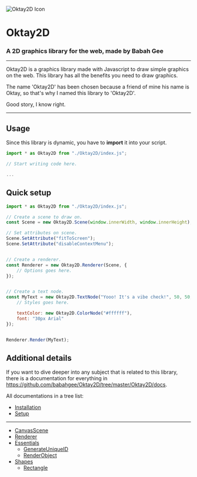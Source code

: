 ![Oktay2D Icon](https://cdn.discordapp.com/attachments/392676649365274629/938402950827638794/Oktay2D_Logo.png)

# Oktay2D

### A 2D graphics library for the web, made by Babah Gee

- - -

Oktay2D is a graphics library made with Javascript to draw simple graphics on the web. This library has all the benefits 
you need to draw graphics.

The name 'Oktay2D' has been chosen because a friend of mine his name is Oktay, so that's why I named this library to 'Oktay2D'.

Good story, I know right.

- - - 

## Usage

Since this library is dynamic, you have to **import** it into your script.

```js
import * as Oktay2D from "./Oktay2D/index.js";

// Start writing code here.

...
```

## Quick setup

```js
import * as Oktay2D from "./Oktay2D/index.js";

// Create a scene to draw on.
const Scene = new Oktay2D.Scene(window.innerWidth, window.innerHeight);

// Set attributes on scene.
Scene.SetAttribute("fitToScreen");
Scene.SetAttribute("disableContextMenu");


// Create a renderer.
const Renderer = new Oktay2D.Renderer(Scene, {
	// Options goes here.
});


// Create a text node.
const MyText = new Oktay2D.TextNode("Yooo! It's a vibe check!", 50, 50, {
	// Styles goes here.

	textColor: new Oktay2D.ColorNode("#ffffff"),
	font: "30px Arial"
});


Renderer.Render(MyText);  
```

## Additional details

If you want to dive deeper into any subject that is related to this library, there is a documentation for everything in
https://github.com/babahgee/Oktay2D/tree/master/Oktay2D/docs. 

All documentations in a tree list:

- [Installation](https://github.com/babahgee/Oktay2D/tree/master/Oktay2D/docs/Installation.md)
- [Setup](https://github.com/babahgee/Oktay2D/tree/master/Oktay2D/docs/Setup.md)
- - - 
- [CanvasScene](https://github.com/babahgee/Oktay2D/blob/master/Oktay2D/docs/CanvasScene.md)
- [Renderer](https://github.com/babahgee/Oktay2D/blob/master/Oktay2D/docs/Renderer.md)
- [Essentials](https://github.com/babahgee/Oktay2D/tree/master/Oktay2D/docs/essentials)
  - [GenerateUniqueID](https://github.com/babahgee/Oktay2D/blob/master/Oktay2D/docs/essentials/GenerateUniqueId.md)
  - [RenderObject](https://github.com/babahgee/Oktay2D/blob/master/Oktay2D/docs/essentials/RenderObject.md)
- [Shapes](https://github.com/babahgee/Oktay2D/tree/master/Oktay2D/docs/shapes)
  - [Rectangle](https://github.com/babahgee/Oktay2D/blob/master/Oktay2D/docs/shapes/Rectangle.md)
